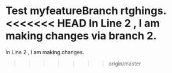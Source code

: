 Test myfeatureBranch rtghings.
<<<<<<< HEAD
In Line 2 , I am making changes via branch 2.
=======
In Line 2 , I am making changes.
>>>>>>> origin/master
